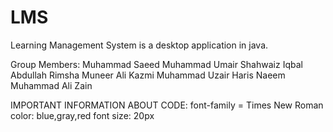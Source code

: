 # LMS
Learning Management System is a desktop application in java.  

Group Members:
    Muhammad Saeed
    Muhammad Umair
    Shahwaiz Iqbal
    Abdullah
    Rimsha Muneer
    Ali Kazmi
    Muhammad Uzair
    Haris Naeem
    Muhammad Ali Zain
    
IMPORTANT INFORMATION ABOUT CODE:
  font-family = Times New Roman
  color: blue,gray,red
  font size: 20px 
  
